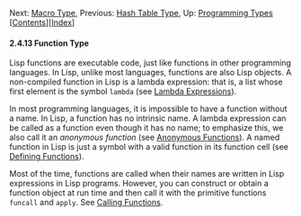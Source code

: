 

Next: [Macro Type](Macro-Type.html), Previous: [Hash Table Type](Hash-Table-Type.html), Up: [Programming Types](Programming-Types.html)   \[[Contents](index.html#SEC_Contents "Table of contents")]\[[Index](Index.html "Index")]

#### 2.4.13 Function Type

Lisp functions are executable code, just like functions in other programming languages. In Lisp, unlike most languages, functions are also Lisp objects. A non-compiled function in Lisp is a lambda expression: that is, a list whose first element is the symbol `lambda` (see [Lambda Expressions](Lambda-Expressions.html)).

In most programming languages, it is impossible to have a function without a name. In Lisp, a function has no intrinsic name. A lambda expression can be called as a function even though it has no name; to emphasize this, we also call it an *anonymous function* (see [Anonymous Functions](Anonymous-Functions.html)). A named function in Lisp is just a symbol with a valid function in its function cell (see [Defining Functions](Defining-Functions.html)).

Most of the time, functions are called when their names are written in Lisp expressions in Lisp programs. However, you can construct or obtain a function object at run time and then call it with the primitive functions `funcall` and `apply`. See [Calling Functions](Calling-Functions.html).
